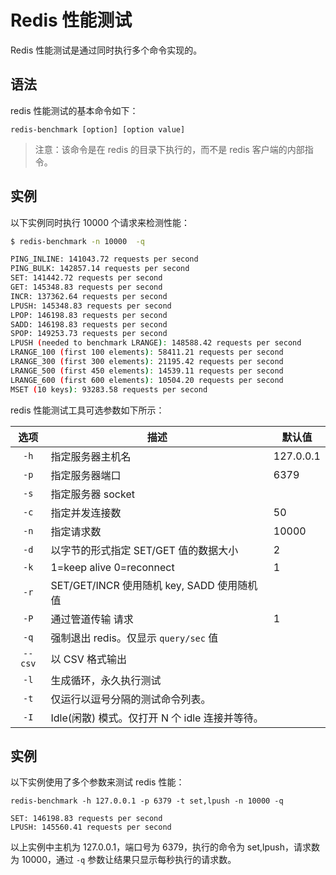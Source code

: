 # Redis 性能测试

Redis 性能测试是通过同时执行多个命令实现的。

## 语法

redis 性能测试的基本命令如下：

`redis-benchmark [option] [option value]`

> 注意：该命令是在 redis 的目录下执行的，而不是 redis 客户端的内部指令。

## 实例
以下实例同时执行 10000 个请求来检测性能：

```sh
$ redis-benchmark -n 10000  -q

PING_INLINE: 141043.72 requests per second
PING_BULK: 142857.14 requests per second
SET: 141442.72 requests per second
GET: 145348.83 requests per second
INCR: 137362.64 requests per second
LPUSH: 145348.83 requests per second
LPOP: 146198.83 requests per second
SADD: 146198.83 requests per second
SPOP: 149253.73 requests per second
LPUSH (needed to benchmark LRANGE): 148588.42 requests per second
LRANGE_100 (first 100 elements): 58411.21 requests per second
LRANGE_300 (first 300 elements): 21195.42 requests per second
LRANGE_500 (first 450 elements): 14539.11 requests per second
LRANGE_600 (first 600 elements): 10504.20 requests per second
MSET (10 keys): 93283.58 requests per second
```

redis 性能测试工具可选参数如下所示：

|选项 | 描述| 默认值|
| :---: | ---- | ---- |
| `-h`| 指定服务器主机名 | 127.0.0.1
| `-p`|指定服务器端口 | 6379
| `-s`|指定服务器 socket | 
| `-c`|指定并发连接数 | 50
| `-n`|指定请求数 | 10000
| `-d`|以字节的形式指定 SET/GET 值的数据大小 | 2
| `-k`|1=keep alive 0=reconnect | 1
| `-r`|SET/GET/INCR 使用随机 key, SADD 使用随机值 | 
| `-P`|通过管道传输 <numreq> 请求 | 1
| `-q`|强制退出 redis。仅显示 `query/sec` 值 | 
| `--csv`|以 CSV 格式输出 | 
| `-l`|生成循环，永久执行测试 | 
| `-t`|仅运行以逗号分隔的测试命令列表。 | 
| `-I` |Idle(闲散) 模式。仅打开 N 个 idle 连接并等待。 | 

## 实例

以下实例使用了多个参数来测试 redis 性能：

`redis-benchmark -h 127.0.0.1 -p 6379 -t set,lpush -n 10000 -q`

```redis
SET: 146198.83 requests per second
LPUSH: 145560.41 requests per second
```

以上实例中主机为 127.0.0.1，端口号为 6379，执行的命令为 set,lpush，请求数为 10000，通过 `-q` 参数让结果只显示每秒执行的请求数。

